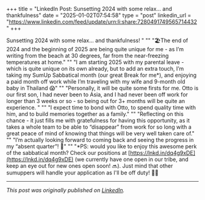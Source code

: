 +++
title = "LinkedIn Post: Sunsetting 2024 with some relax… and thankfulness"
date = "2025-01-02T07:54:58"
type = "post"
linkedin_url = "https://www.linkedin.com/feed/update/urn:li:share:7280491749565714432"
+++

Sunsetting 2024 with some relax… and thankfulness! "
""
"🏖️The end of 2024 and the beginning of 2025 are being quite unique for me - as I’m writing from the beach at 30 degrees, far from the near-freezing temperatures at home."
""
"I am starting 2025 with my parental leave - which is quite unique on its own already, but to add an extra touch, I’m taking my SumUp Sabbatical month (our great Break for me*), and enjoying a paid month off work while I’m traveling with my wife and 9-month old baby in Thailand 😱"
""
"Personally, it will be quite some firsts for me. Otto is our first son, I had never been to Asia, and I had never been off work for longer than 3 weeks or so - so being out for 3+ months will be quite an experience. "
""
"I expect time to bond with Otto, to spend quality time with him, and to build memories together as a family."
""
"Reflecting on this chance - it just fills me with gratefulness for having this opportunity, as it takes a whole team to be able to “disappear” from work for so long with a great peace of mind of knowing that things will be very well taken care of."
""
"I’m actually looking forward to coming back and seeing the progress in my “absent quarter”! 🚀"
""
"*PS: would you like to enjoy this awesome perk of the sabbatical month? Check our positions at [https://lnkd.in/dq4g9xDE](https://lnkd.in/dq4g9xDE) (we currently have one open in our tribe, and keep an eye out for new ones open soon! 🔜). Just mind that other sumuppers will handle your application as I'll be off duty! 🧑‍🧒

---

*This post was originally published on [LinkedIn](https://www.linkedin.com/in/adrianmoreno/recent-activity/all/).*